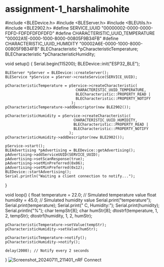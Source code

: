 # assignment-1_harshalimohite
#include <BLEDevice.h>
#include <BLEServer.h>
#include <BLEUtils.h>
#include <BLE2902.h>
#define SERVICE_UUID        "00000002-0000-0000-FDFD-FDFDFDFDFDFD"
#define CHARACTERISTIC_UUID_TEMPERATURE "00002A1E-0000-1000-8000-00805F9B34FB"
#define CHARACTERISTIC_UUID_HUMIDITY "00002A6E-0000-1000-8000-00805F9B34FB"
BLECharacteristic *pCharacteristicTemperature;
BLECharacteristic *pCharacteristicHumidity;

void setup() {
    Serial.begin(115200);
    BLEDevice::init("ESP32_BLE");

    BLEServer *pServer = BLEDevice::createServer();
    BLEService *pService = pServer->createService(SERVICE_UUID);

    pCharacteristicTemperature = pService->createCharacteristic(
                                    CHARACTERISTIC_UUID_TEMPERATURE,
                                    BLECharacteristic::PROPERTY_READ |
                                    BLECharacteristic::PROPERTY_NOTIFY
                                  );
    pCharacteristicTemperature->addDescriptor(new BLE2902());

    pCharacteristicHumidity = pService->createCharacteristic(
                                   CHARACTERISTIC_UUID_HUMIDITY,
                                   BLECharacteristic::PROPERTY_READ |
                                   BLECharacteristic::PROPERTY_NOTIFY
                                 );
    pCharacteristicHumidity->addDescriptor(new BLE2902());

    pService->start();
    BLEAdvertising *pAdvertising = BLEDevice::getAdvertising();
    pAdvertising->addServiceUUID(SERVICE_UUID);
    pAdvertising->setScanResponse(true);
    pAdvertising->setMinPreferred(0x06);  
    pAdvertising->setMinPreferred(0x12);
    BLEDevice::startAdvertising();
    Serial.println("Waiting a client connection to notify...");
}

void loop() {
    float temperature = 22.0; // Simulated temperature value
    float humidity = 45.0; // Simulated humidity value
    Serial.print("temperature");
    Serial.print(temperature);
    Serial.print(" C, Humidity:");
    Serial.print(humidity);
    Serial.println("%");
    char tempStr[8];
    char humStr[8];
    dtostrf(temperature, 1, 2, tempStr);
    dtostrf(humidity, 1, 2, humStr);

    pCharacteristicTemperature->setValue(tempStr);
    pCharacteristicHumidity->setValue(humStr);

    pCharacteristicTemperature->notify();
    pCharacteristicHumidity->notify();

    delay(2000); // Notify every 2 seconds
}
![Screenshot_20240711_211401_nRF Connect](https://github.com/betty990/assignment-1_harshalimohite/assets/165001630/43d696a7-45c2-48b0-8b50-9476595f033b)
